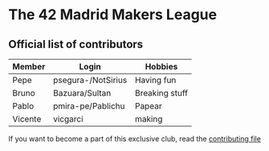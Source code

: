 # The 42 Madrid Makers League

## Official list of contributors

|Member|Login|Hobbies|
|---|---|---|
|Pepe|psegura-/NotSirius|Having fun|
|Bruno|Bazuara/Sultan|Breaking stuff|
|Pablo|pmira-pe/Pablichu|Papear|
|Vicente|vicgarci|making|

If you want to become a part of this exclusive club, read the [contributing file](CONTRIBUTING.md)

